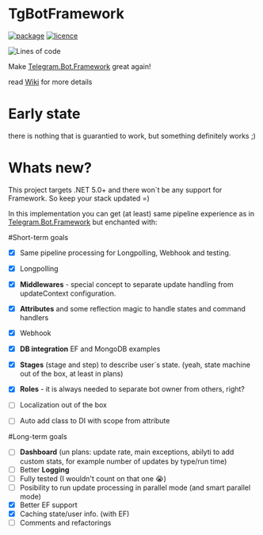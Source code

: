 # TgBotFramework
[![package](https://img.shields.io/nuget/v/TgBotFramework)](https://www.nuget.org/packages/TgBotFramework/)
[![licence](https://img.shields.io/github/license/Fedorus/TgBotFramework)]()

![Lines of code](https://img.shields.io/tokei/lines/github/Fedorus/TgBotFramework)

Make [Telegram.Bot.Framework](https://github.com/TelegramBots/Telegram.Bot.Framework) great again!

read [Wiki](https://github.com/Fedorus/TgBotFramework/wiki) for more details

# Early state
there is nothing that is guarantied to work, but something definitely works ;)

# Whats new?

This project targets .NET 5.0+ and there won`t be any support for Framework. So keep your stack updated =)

In this implementation you can get (at least) same pipeline experience as in [Telegram.Bot.Framework](https://github.com/TelegramBots/Telegram.Bot.Framework) but enchanted with:


#Short-term goals
- [x] Same pipeline processing for Longpolling, Webhook and testing.
- [x] Longpolling
- [x] **Middlewares** - special concept to separate update handling from updateContext configuration.
- [x] **Attributes** and some reflection magic to handle states and command handlers
- [x] Webhook
- [x] **DB integration** EF and MongoDB examples
- [x] **Stages** (stage and step) to describe user`s state. (yeah, state machine out of the box, at least in plans)
- [x] **Roles** - it is always needed to separate bot owner from others, right?
- [ ] Localization out of the box
- [ ] Auto add class to DI with scope from attribute

  
#Long-term goals
- [ ] **Dashboard** (un plans: update rate, main exceptions, abilyti to add custom stats, for example number of updates by type/run time)
- [ ] Better **Logging**
- [ ] Fully tested (I wouldn't count on that one 😭) 
- [ ] Posibility to run update processing in parallel mode (and smart parallel mode) 
- [x] Better EF support
- [x] Caching state/user info. (with EF)
- [ ] Comments and refactorings
